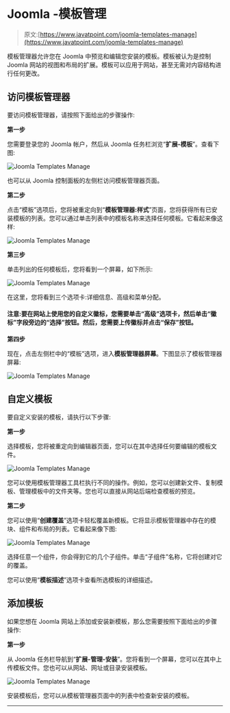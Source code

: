 # Joomla -模板管理

> 原文:[https://www.javatpoint.com/joomla-templates-manage](https://www.javatpoint.com/joomla-templates-manage)

模板管理器允许您在 Joomla 中预览和编辑您安装的模板。模板被认为是控制 Joomla 网站的视图和布局的扩展。模板可以应用于网站，甚至无需对内容结构进行任何更改。

## 访问模板管理器

要访问模板管理器，请按照下面给出的步骤操作:

**第一步**

您需要登录您的 Joomla 帐户，然后从 Joomla 任务栏浏览“**扩展-模板**”。查看下图:

![Joomla Templates Manage](img/df9b477459ad83c6826b16274867b2e0.png)

也可以从 Joomla 控制面板的左侧栏访问模板管理器页面。

**第二步**

点击“模板”选项后，您将被重定向到“**模板管理器:样式**”页面，您将获得所有已安装模板的列表。您可以通过单击列表中的模板名称来选择任何模板。它看起来像这样:

![Joomla Templates Manage](img/254e4ac5e90f77fc7bc28870f178f269.png)

**第三步**

单击列出的任何模板后，您将看到一个屏幕，如下所示:

![Joomla Templates Manage](img/557daee09aef6b46788cd37fdfb9d123.png)

在这里，您将看到三个选项卡:详细信息、高级和菜单分配。

#### 注意:要在网站上使用您的自定义徽标，您需要单击“高级”选项卡，然后单击“徽标”字段旁边的“选择”按钮。然后，您需要上传徽标并点击“保存”按钮。

**第四步**

现在，点击左侧栏中的“模板”选项，进入**模板管理器屏幕**。下图显示了模板管理器屏幕:

![Joomla Templates Manage](img/25dfd8ff1788a4b5c9a5ddc3fe287f8b.png)

## 自定义模板

要自定义安装的模板，请执行以下步骤:

**第一步**

选择模板，您将被重定向到编辑器页面，您可以在其中选择任何要编辑的模板文件。

![Joomla Templates Manage](img/f45977028f34f8b4d68bcbcec643324b.png)

您可以使用模板管理器工具栏执行不同的操作。例如，您可以创建新文件、复制模板、管理模板中的文件夹等。您也可以直接从网站后端检查模板的预览。

**第二步**

您可以使用“**创建覆盖**”选项卡轻松覆盖新模板。它将显示模板管理器中存在的模块、组件和布局的列表。它看起来像下图:

![Joomla Templates Manage](img/f1fc415a387f51d83db4dc6b4606ce6b.png)

选择任意一个组件，你会得到它的几个子组件。单击“子组件”名称，它将创建对它的覆盖。

您可以使用“**模板描述**”选项卡查看所选模板的详细描述。

## 添加模板

如果您想在 Joomla 网站上添加或安装新模板，那么您需要按照下面给出的步骤操作:

**第一步**

从 Joomla 任务栏导航到“**扩展-管理-安装**”。您将看到一个屏幕，您可以在其中上传模板文件。您也可以从网站、网址或目录安装模板。

![Joomla Templates Manage](img/a9f1112f1ad9940d66268d1142ade850.png)

安装模板后，您可以从模板管理器页面中的列表中检查新安装的模板。

* * *